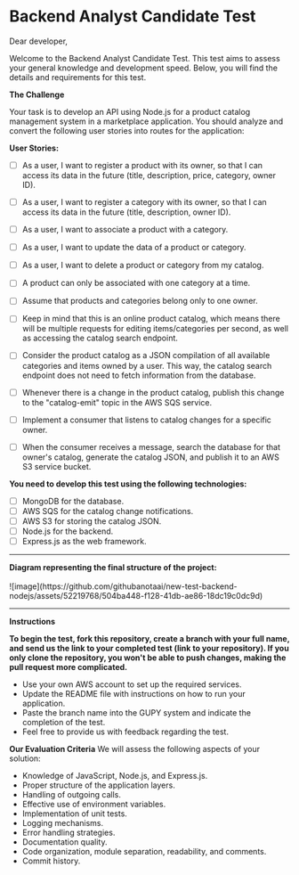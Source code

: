 
<h1>Backend Analyst Candidate Test</h1>
Dear developer,

Welcome to the Backend Analyst Candidate Test. This test aims to assess your general knowledge and development speed. Below, you will find the details and requirements for this test.


<strong>The Challenge</strong>

Your task is to develop an API using Node.js for a product catalog management system in a marketplace application. You should analyze and convert the following user stories into routes for the application:

<strong>User Stories:</strong>

- [ ] As a user, I want to register a product with its owner, so that I can access its data in the future (title, description, price, category, owner ID).
- [ ] As a user, I want to register a category with its owner, so that I can access its data in the future (title, description, owner ID).
- [ ] As a user, I want to associate a product with a category.
- [ ] As a user, I want to update the data of a product or category.
- [ ] As a user, I want to delete a product or category from my catalog.
- [ ] A product can only be associated with one category at a time.
- [ ] Assume that products and categories belong only to one owner.

- [ ] Keep in mind that this is an online product catalog, which means there will be multiple requests for editing items/categories per second, as well as accessing the catalog search endpoint.
- [ ] Consider the product catalog as a JSON compilation of all available categories and items owned by a user. This way, the catalog search endpoint does not need to fetch information from the database.
- [ ] Whenever there is a change in the product catalog, publish this change to the "catalog-emit" topic in the AWS SQS service.
- [ ] Implement a consumer that listens to catalog changes for a specific owner.
- [ ] When the consumer receives a message, search the database for that owner's catalog, generate the catalog JSON, and publish it to an AWS S3 service bucket.

<strong>You need to develop this test using the following technologies:</strong>

- [ ] MongoDB for the database.
- [ ] AWS SQS for the catalog change notifications.
- [ ] AWS S3 for storing the catalog JSON.
- [ ] Node.js for the backend.
- [ ] Express.js as the web framework.

<hr>
<strong>Diagram representing the final structure of the project:</strong> <br><br>
![image](https://github.com/githubanotaai/new-test-backend-nodejs/assets/52219768/504ba448-f128-41db-ae86-18dc19c0dc9d)


<hr>

<strong>Instructions</strong>

<strong>To begin the test, fork this repository, create a branch with your full name, and send us the link to your completed test (link to your repository). If you only clone the repository, you won't be able to push changes, making the pull request more complicated.</strong>
- Use your own AWS account to set up the required services.
- Update the README file with instructions on how to run your application.
- Paste the branch name into the GUPY system and indicate the completion of the test.
- Feel free to provide us with feedback regarding the test.

<strong>Our Evaluation Criteria</strong>
We will assess the following aspects of your solution:

- Knowledge of JavaScript, Node.js, and Express.js.
- Proper structure of the application layers.
- Handling of outgoing calls.
- Effective use of environment variables.
- Implementation of unit tests.
- Logging mechanisms.
- Error handling strategies.
- Documentation quality.
- Code organization, module separation, readability, and comments.
- Commit history.
